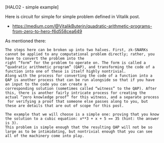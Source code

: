 [HALO2 - simple example]

Here is circuit for simple for simple problem defined in Vitalik post. 

- https://medium.com/@VitalikButerin/quadratic-arithmetic-programs-from-zero-to-hero-f6d558cea649

As mentioned there:
```agsl
The steps here can be broken up into two halves. First, zk-SNARKs cannot be applied to any computational problem directly; rather, you have to convert the problem into the 
right “form” for the problem to operate on. The form is called a “quadratic arithmetic program” (QAP), and transforming the code of a function into one of these is itself highly nontrivial. 
Along with the process for converting the code of a function into a QAP is another process that can be run alongside so that if you have an input to the code you can create a 
corresponding solution (sometimes called “witness” to the QAP). After this, there is another fairly intricate process for creating the actual “zero knowledge proof” for this witness, and a separate process
 for verifying a proof that someone else passes along to you, but these are details that are out of scope for this post.
 
The example that we will choose is a simple one: proving that you know the solution to a cubic equation: x**3 + x + 5 == 35 (hint: the answer is 3). 
This problem is simple enough that the resulting QAP will not be so large as to be intimidating, but nontrivial enough that you can see all of the machinery come into play.
```